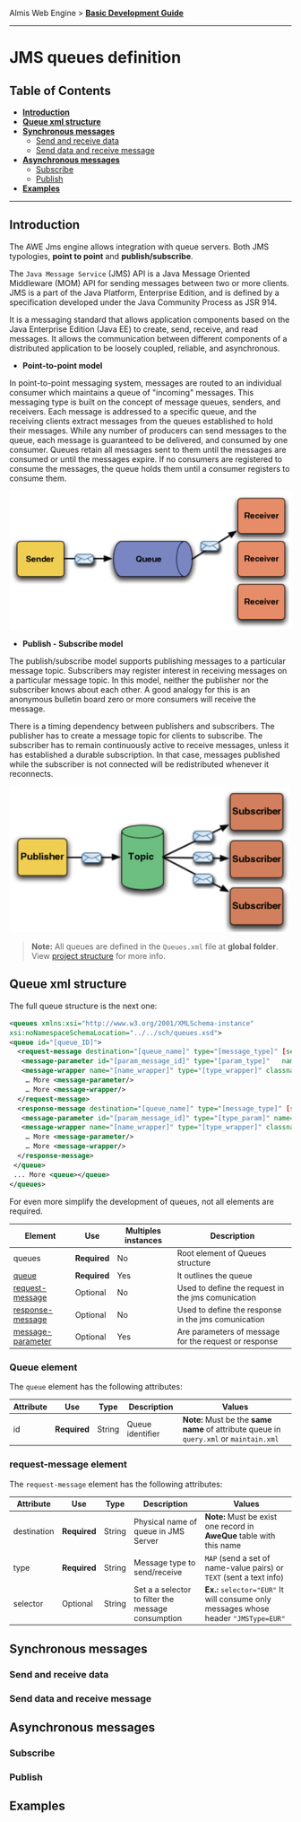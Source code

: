 Almis Web Engine > **[Basic Development Guide](basic-developer-guide.md)**

---

# **JMS queues definition**

## Table of Contents

* **[Introduction](#introduction)**
* **[Queue xml structure](#queue-xml-structure)**
* **[Synchronous messages](#synchronous-messages)**
  * [Send and receive data](#send-and-receive-data)
  * [Send data and receive message](#send-data-and-receive-message)
* **[Asynchronous messages](#asynchronous-messages)**
  * [Subscribe](#subscribe)
  * [Publish](#publish)
* **[Examples](#examples)**

---

## **Introduction**

The AWE Jms engine allows integration with queue servers. Both JMS typologies, **point to point** and **publish/subscribe**.

The `Java Message Service` (JMS) API is a Java Message Oriented Middleware (MOM) API for sending messages between two or more clients. JMS is a part of the Java Platform, Enterprise Edition, and is defined by a specification developed under the Java Community Process as JSR 914. 

It is a messaging standard that allows application components based on the Java Enterprise Edition (Java EE) to create, send, receive, and read messages. It allows the communication between different components of a distributed application to be loosely coupled, reliable, and asynchronous.

* **Point-to-point model**

In point-to-point messaging system, messages are routed to an individual consumer which maintains a queue of "incoming" messages. This messaging type is built on the concept of message queues, senders, and receivers. Each message is addressed to a specific queue, and the receiving clients extract messages from the queues established to hold their messages. While any number of producers can send messages to the queue, each message is guaranteed to be delivered, and consumed by one consumer. Queues retain all messages sent to them until the messages are consumed or until the messages expire. If no consumers are registered to consume the messages, the queue holds them until a consumer registers to consume them.

![queue_point_to_point](images/queue_point_to_point.png)

* **Publish - Subscribe model**

The publish/subscribe model supports publishing messages to a particular message topic. Subscribers may register interest in receiving messages on a particular message topic. In this model, neither the publisher nor the subscriber knows about each other. A good analogy for this is an anonymous bulletin board zero or more consumers will receive the message.

There is a timing dependency between publishers and subscribers. The publisher has to create a message topic for clients to subscribe. The subscriber has to remain continuously active to receive messages, unless it has established a durable subscription. In that case, messages published while the subscriber is not connected will be redistributed whenever it reconnects.

![topic](images/topic.png)


> **Note:** All queues  are defined in the `Queues.xml` file at **global folder**. View [project structure](basic-developer-guide.md#global-folder)  for more info.


## **Queue xml structure**

The full queue structure is the next one:

```xml
<queues xmlns:xsi="http://www.w3.org/2001/XMLSchema-instance"
xsi:noNamespaceSchemaLocation="../../sch/queues.xsd">
<queue id="[queue_ID]">
  <request-message destination="[queue_name]" type="[message_type]" [selector="[selector]" separator="[separator_char]" timeout="[timeOut]"]>
   <message-parameter id="[param_message_id]" type="[param_type]"   name="[param_name]" [list="[list]" value="[static_value]"] />
   <message-wrapper name="[name_wrapper]" type="[type_wrapper]" classname="[classname]" />
	… More <message-parameter/>
	… More <message-wrapper/>
  </request-message>
  <response-message destination="[queue_name]" type="[message_type]" [selector="[selector]" separator="[separator_char]" timeout="[timeOut]"]>
   <message-parameter id="[param_message_id]" type="[type_param]" name="[param_name]" [list="[list]" value="[static_value]"] />
   <message-wrapper name="[name_wrapper]" type="[type_wrapper]" classname="[classname]" />
	… More <message-parameter/>
	… More <message-wrapper/>
  </response-message>
 </queue>
 ... More <queue></queue>
</queues>
```

For even more simplify the development of queues, not all elements are required.


| Element     | Use      | Multiples instances    | Description                                        |
| ----------- | ---------|------------------------|----------------------------------------------------|
| queues | **Required**| No  | Root element of Queues structure  |
| [queue](#queue-element) |  **Required**| Yes | It outlines the queue |
| [request-message](#request-message-element) |  Optional | No | Used to define the request in the jms comunication |
| [response-message](#response-message-element) |  Optional | No | Used to define the response in the jms comunication |
| [message-parameter](#message-parameter-element) |  Optional | Yes | Are parameters of message for the request or response |

### Queue element

The `queue` element has the following attributes:

| Attribute   | Use      | Type      |  Description                    |   Values                                           |
| ----------- | ---------|-----------|---------------------------------|----------------------------------------------------|
| id | **Required** | String | Queue identifier          | **Note:** Must be the **same name** of attribute queue in `query.xml` or `maintain.xml`|

### request-message element

The `request-message` element has the following attributes:

| Attribute   | Use      | Type      |  Description                    |   Values                                           |
| ----------- | ---------|-----------|---------------------------------|----------------------------------------------------|
| destination | **Required** | String | Physical name of queue in JMS Server | **Note:**  Must be exist one record in **AweQue** table with this name|
| type | **Required** | String | Message type to send/receive | `MAP` (send a set of name-value pairs) or `TEXT` (sent a text info)    |
| selector | Optional | String | Set a a selector to filter the message consumption | **Ex.:** `selector="EUR"` It will consume only messages whose header `"JMSType=EUR"`    |

## **Synchronous messages**

### **Send and receive data**

### **Send data and receive message**

## **Asynchronous messages**

### **Subscribe**

### **Publish**

## Examples